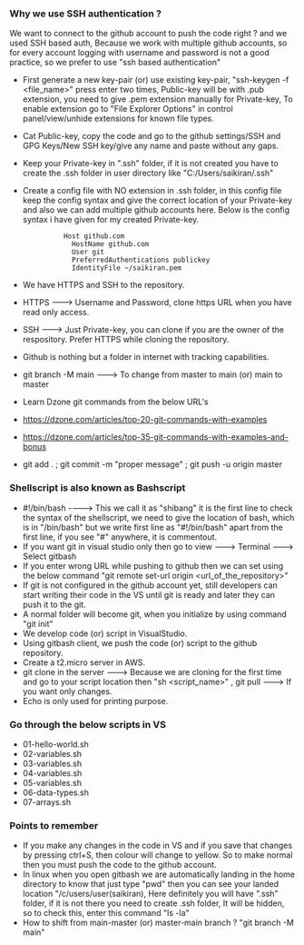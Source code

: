 ### Why we use SSH authentication ?
We want to connect to the github account to push the code right ? and we used SSH based auth, Because we work with multiple github accounts, so for every account logging with username and password is not a good practice, so we prefer to use "ssh based authentication"
- First generate a new key-pair (or) use existing key-pair, "ssh-keygen -f <file_name>" press enter two times,
  Public-key will be with .pub extension, you need to give .pem extension manually for Private-key, To enable
  extension go to "File Explorer Options" in control panel/view/unhide extensions for known file types.
- Cat Public-key, copy the code and go to the github settings/SSH and GPG Keys/New SSH key/give any name and
  paste without any gaps.
- Keep your Private-key in ".ssh" folder, if it is not created you have to create the .ssh folder in user
  directory like "C:/Users/saikiran/.ssh"
- Create a config file with NO extension in .ssh folder, in this config file keep the config syntax and give
  the correct location of your Private-key and also we can add multiple github accounts here. Below is the
  config syntax i have given for my created Private-key.
  
                Host github.com
                  HostName github.com
                  User git
                  PreferredAuthentications publickey
                  IdentityFile ~/saikiran.pem
  
- We have HTTPS and SSH to the repository.
- HTTPS ---> Username and Password, clone https URL when you have read only access.
- SSH ---> Just Private-key, you can clone if you are the owner of the respository. Prefer HTTPS while cloning
  the repository.
- Github is nothing but a folder in internet with tracking capabilities.
- git branch -M main ---> To change from master to main (or) main to master
- Learn Dzone git commands from the below URL's
- https://dzone.com/articles/top-20-git-commands-with-examples
- https://dzone.com/articles/top-35-git-commands-with-examples-and-bonus
- git add . ; git commit -m "proper message" ; git push -u origin master

### Shellscript is also known as Bashscript
- #!/bin/bash ----> This we call it as "shibang" it is the first line to check the syntax of the shellscript,
  we need to give the location of bash, which is in "/bin/bash" but we write first line as "#!/bin/bash" apart
  from the first line, if you see "#" anywhere, it is commentout.
- If you want git in visual studio only then go to view ---> Terminal ---> Select gitbash
- If you enter wrong URL while pushing to github then we can set using the below command
  "git remote set-url origin <url_of_the_repository>"
- If git is not configured in the github account yet, still developers can start writing their code in the VS
  until git is ready and later they can push it to the git.
- A normal folder will become git, when you initialize by using command "git init"
- We develop code (or) script in VisualStudio.
- Using gitbash client, we push the code (or) script to the github repository.
- Create a t2.micro server in AWS.
- git clone <URL> in the server ---> Because we are cloning for the first time and go to your script location
  then "sh <script_name>" , git pull ---> If you want only changes.
- Echo is only used for printing purpose.

### Go through the below scripts in VS
- 01-hello-world.sh
- 02-variables.sh
- 03-variables.sh
- 04-variables.sh
- 05-variables.sh
- 06-data-types.sh
- 07-arrays.sh

### Points to remember
- If you make any changes in the code in VS and if you save that changes by pressing ctrl+S, then colour will
  change to yellow. So to make normal then you must push the code to the github account.
- In linux when you open gitbash we are automatically landing in the home directory to know that just type
  "pwd" then you can see your landed location "/c/users/user(saikiran), Here definitely you will have ".ssh"
  folder, if it is not there you need to create .ssh folder, It will be hidden, so to check this, enter this
  command "ls -la"
- How to shift from main-master (or) master-main branch ? "git branch -M main"
